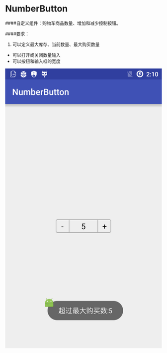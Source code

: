 # NumberButton

####自定义组件：购物车商品数量、增加和减少控制按钮。

####要求：
1. 可以定义最大库存、当前数量、最大购买数量
* 可以打开或关闭数量输入
* 可以按钮和输入框的宽度

![image](image/device-2016-04-30-021008.png)
